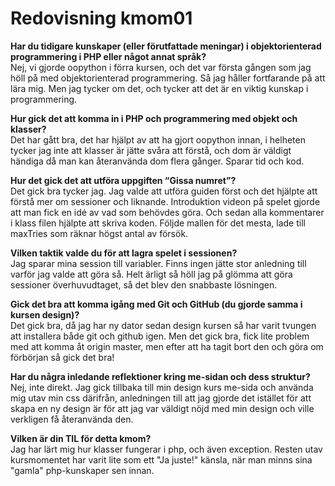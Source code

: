 ---
---
Redovisning kmom01
=========================

<p><b>Har du tidigare kunskaper (eller förutfattade meningar) i objektorienterad programmering i PHP eller något annat språk?</b><br>
    Nej, vi gjorde oopython i förra kursen, och det var första gången som jag höll på med objektorienterad programmering. Så jag håller
    fortfarande på att lära mig. Men jag tycker om det, och tycker att det är en viktig kunskap i programmering.</p>
<p><b>Hur gick det att komma in i PHP och programmering med objekt och klasser?</b><br>
    Det har gått bra, det har hjälpt av att ha gjort oopython innan, i helheten tycker jag inte att klasser är jätte svåra att förstå,
    och dom är väldigt händiga då man kan återanvända dom flera gånger. Sparar tid och kod.</p>
<p><b>Hur det gick det att utföra uppgiften “Gissa numret”?</b><br>
    Det gick bra tycker jag. Jag valde att utföra guiden först och det hjälpte att förstå mer om sessioner och liknande. Introduktion videon
    på spelet gjorde att man fick en idé av vad som behövdes göra. Och sedan alla kommentarer i klass filen hjälpte att skriva koden. Följde
    mallen för det mesta, lade till maxTries som räknar högst antal av försök.</p>
<p><b>Vilken taktik valde du för att lagra spelet i sessionen?</b><br>
    Jag sparar mina session till variabler. Finns ingen jätte stor anledning till varför jag valde att göra så. Helt ärligt så höll jag på
    glömma att göra sessioner överhuvudtaget, så det blev den snabbaste lösningen. </p>
<p><b>Gick det bra att komma igång med Git och GitHub (du gjorde samma i kursen design)?</b><br>
    Det gick bra, då jag har ny dator sedan design kursen så har varit tvungen att installera både git och github igen. Men det gick bra,
    fick lite problem med att komma åt origin master, men efter att ha tagit bort den och göra om förbörjan så gick det bra!</p>
<p><b>Har du några inledande reflektioner kring me-sidan och dess struktur?</b><br>
    Nej, inte direkt. Jag gick tillbaka till min design kurs me-sida och använda mig utav min css därifrån, anledningen till att jag gjorde
    det istället för att skapa en ny design är för att jag var väldigt nöjd med min design och ville verkligen få återanvända den.</p>
<p><b>Vilken är din TIL för detta kmom?</b><br>
    Jag har lärt mig hur klasser fungerar i php, och även exception. Resten utav kursmomentet har varit lite som ett "Ja juste!" känsla,
    när man minns sina "gamla" php-kunskaper sen innan.</p>
